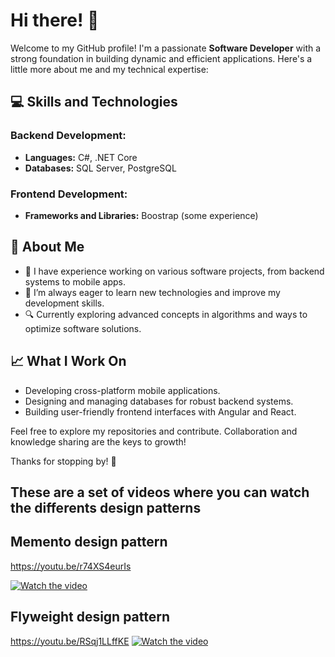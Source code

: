 # Hi there! 👋

Welcome to my GitHub profile! I'm a passionate **Software Developer** with a strong foundation in building dynamic and efficient applications. Here's a little more about me and my technical expertise:



## 💻 Skills and Technologies

### Backend Development:
- **Languages:** C#, .NET Core
- **Databases:** SQL Server, PostgreSQL


### Frontend Development:
- **Frameworks and Libraries:** Boostrap (some experience)



## 🌟 About Me
- 💼 I have experience working on various software projects, from backend systems to mobile apps.
- 🌱 I’m always eager to learn new technologies and improve my development skills.
- 🔍 Currently exploring advanced concepts in algorithms and ways to optimize software solutions.

## 📈 What I Work On
- Developing cross-platform mobile applications.
- Designing and managing databases for robust backend systems.
- Building user-friendly frontend interfaces with Angular and React.




Feel free to explore my repositories and contribute. Collaboration and knowledge sharing are the keys to growth!

Thanks for stopping by! 🚀

## These are a set of videos where you can watch the differents design patterns

## Memento design pattern
https://youtu.be/r74XS4eurIs

[![Watch the video](https://img.youtube.com/vi/r74XS4eurIs/hqdefault.jpg)](https://www.youtube.com/watch?v=r74XS4eurIs)

## Flyweight design pattern
https://youtu.be/RSqj1LLffKE
[![Watch the video](https://img.youtube.com/vi/RSqj1LLffKE/hqdefault.jpg)](https://www.youtube.com/watch?v=RSqj1LLffKE)



